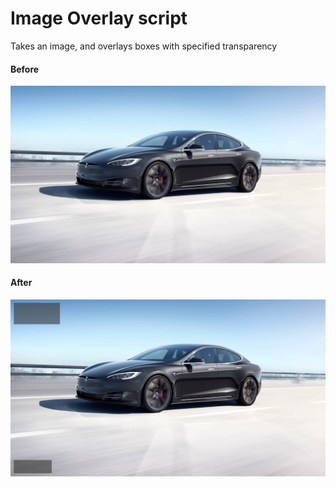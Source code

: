 # Image Overlay script
Takes an image, and overlays boxes with specified transparency

#### Before
![pre](https://github.com/tlofreso/img-overlay/blob/master/tesla.jpg)

#### After
![pre](https://github.com/tlofreso/img-overlay/blob/master/output.jpg)
